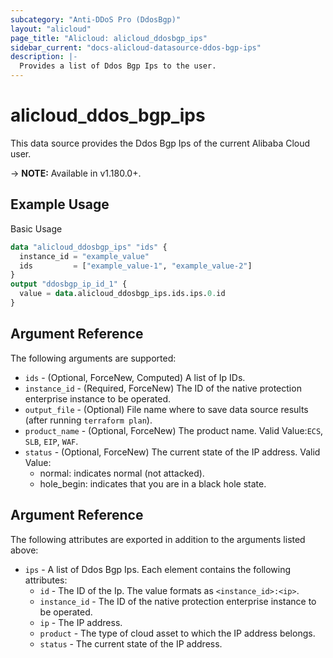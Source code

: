 ```yaml
---
subcategory: "Anti-DDoS Pro (DdosBgp)"
layout: "alicloud"
page_title: "Alicloud: alicloud_ddosbgp_ips"
sidebar_current: "docs-alicloud-datasource-ddos-bgp-ips"
description: |-
  Provides a list of Ddos Bgp Ips to the user.
---
```


# alicloud\_ddos\_bgp\_ips

This data source provides the Ddos Bgp Ips of the current Alibaba Cloud user.

-> **NOTE:** Available in v1.180.0+.

## Example Usage

Basic Usage

```terraform
data "alicloud_ddosbgp_ips" "ids" {
  instance_id = "example_value"
  ids         = ["example_value-1", "example_value-2"]
}
output "ddosbgp_ip_id_1" {
  value = data.alicloud_ddosbgp_ips.ids.ips.0.id
}
```

## Argument Reference

The following arguments are supported:

* `ids` - (Optional, ForceNew, Computed)  A list of Ip IDs.
* `instance_id` - (Required, ForceNew) The ID of the native protection enterprise instance to be operated.
* `output_file` - (Optional) File name where to save data source results (after running `terraform plan`).
* `product_name` - (Optional, ForceNew) The product name. Valid Value:`ECS`, `SLB`, `EIP`, `WAF`.
* `status` - (Optional, ForceNew) The current state of the IP address. Valid Value:
  - normal: indicates normal (not attacked).
  - hole_begin: indicates that you are in a black hole state.

## Argument Reference

The following attributes are exported in addition to the arguments listed above:

* `ips` - A list of Ddos Bgp Ips. Each element contains the following attributes:
	* `id` - The ID of the Ip. The value formats as `<instance_id>:<ip>`.
	* `instance_id` - The ID of the native protection enterprise instance to be operated.
	* `ip` - The IP address.
	* `product` - The type of cloud asset to which the IP address belongs.
	* `status` - The current state of the IP address.